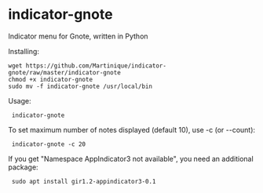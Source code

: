# indicator-gnote
Indicator menu for Gnote, written in Python

Installing:

    wget https://github.com/Martinique/indicator-gnote/raw/master/indicator-gnote
    chmod +x indicator-gnote
    sudo mv -f indicator-gnote /usr/local/bin

Usage:

     indicator-gnote

To set maximum number of notes displayed (default 10), use -c (or --count):

     indicator-gnote -c 20

If you get "Namespace AppIndicator3 not available", you need an additional package:

     sudo apt install gir1.2-appindicator3-0.1
